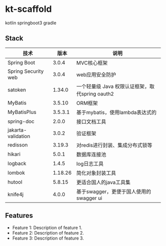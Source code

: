 # kt-scaffold

kotlin springboot3 gradle

## Stack

| 技术                  | 版本      | 说明                                |
|---------------------|---------|-----------------------------------|
| Spring Boot         | 3.0.4   | MVC核心框架                           |
| Spring Security web | 3.0.4   | web应用安全防护                         |
| satoken             | 1.34.0  | 一个轻量级 Java 权限认证框架，取代spring oauth2 |
| MyBatis             | 3.5.10  | ORM框架                             |
| MyBatisPlus         | 3.5.3.1 | 基于mybatis，使用lambda表达式的            |
| spring-doc          | 2.0.0   | 接口文档工具                            |
| jakarta-validation  | 3.0.2   | 验证框架                              |
| redisson            | 3.19.3  | 对redis进行封装、集成分布式锁等                |
| hikari              | 5.0.1   | 数据库连接池                            |
| logback             | 1.4.5   | log日志工具                           |
| lombok              | 1.18.26 | 简化对象封装工具                          |
| hutool              | 5.8.15  | 更适合国人的java工具集                     |
| knife4j             | 4.0.0   | 基于swagger，更便于国人使用的swagger ui      |

## Features

- Feature 1: Description of feature 1.
- Feature 2: Description of feature 2.
- Feature 3: Description of feature 3.
